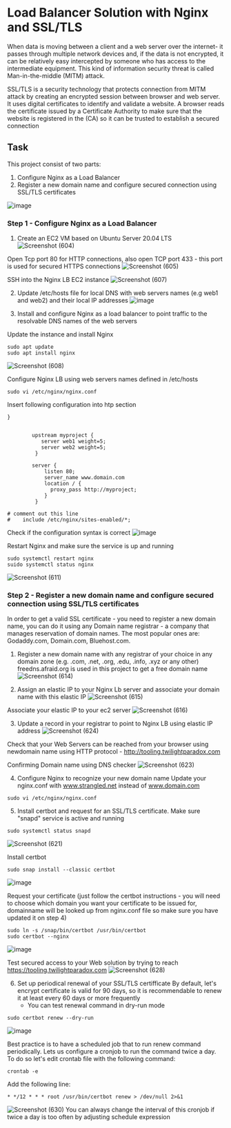 # Load Balancer Solution with Nginx and SSL/TLS
When data is moving between a client and a web server over the internet- it passes through multiple network devices and, if the data is not encrypted, it can be relatively easy intercepted by someone who has access to the intermediate equipment. This kind of information security threat is called Man-in-the-middle (MITM) attack.


SSL/TLS is a security technology that protects connection from MITM attack by creating an encrypted session between browser and web server. It uses digital certificates to identify and validate a website. A browser reads the certificate issued by a Certificate Authority to make sure that the website is registered in the (CA) so it can be trusted to establish a secured connection

## Task
This project consist of two parts:
1. Configure Nginx as a Load Balancer
2. Register a new domain name and configure secured connection using SSL/TLS certificates

![image](https://github.com/user-attachments/assets/69b5e97d-bc36-4529-8daa-178101ad2468)


### Step 1 - Configure Nginx as a Load Balancer
1. Create an EC2 VM based on Ubuntu Server 20.04 LTS
![Screenshot (604)](https://github.com/user-attachments/assets/8453905e-8329-4bb6-82a4-d4c3a9fad823)

Open Tcp port 80 for HTTP connections, also open TCP port 433 - this port is used for secured HTTPS connections
![Screenshot (605)](https://github.com/user-attachments/assets/758deb27-91c8-4f7f-bc2b-ceafeb705b9e)

SSH into the Nginx LB EC2 instance
![Screenshot (607)](https://github.com/user-attachments/assets/95188a55-7915-4e01-bd52-0381147caa45)

2. Update /etc/hosts file for local DNS with web servers names (e.g web1 and web2) and their local IP addresses
![image](https://github.com/user-attachments/assets/2e9d704b-52a1-4da4-80e2-85ccb1639f04)

3. Install and configure Nginx as a load balancer to point traffic to the resolvable DNS names of the web servers

Update the instance and install Nginx
```
sudo apt update
sudo apt install nginx
```
![Screenshot (608)](https://github.com/user-attachments/assets/0a2b220b-2ba6-4707-8896-4e27b07054ba)

Configure Nginx LB using web servers names defined in /etc/hosts
```
sudo vi /etc/nginx/nginx.conf
```
Insert following configuration into htp section
```
}


        upstream myproject {
           server web1 weight=5;
           server web2 weight=5;
         }

        server {
            listen 80;
            server_name www.domain.com
            location / {
              proxy_pass http://myproject;
            }
         }

# comment out this line
#    include /etc/nginx/sites-enabled/*;

```

Check if the configuration syntax is correct
![image](https://github.com/user-attachments/assets/f6fa841d-01e7-41dd-aff4-8f8e70794b49)


Restart Nginx and make sure the service is up and running
```
sudo systemctl restart nginx
suido systemctl status nginx
```
![Screenshot (611)](https://github.com/user-attachments/assets/cb949c65-f5d1-4d26-917d-b87f53b391ff)


### Step 2 - Register a new domain name and configure secured connection using SSL/TLS certificates

In order to get a valid SSL certificate - you need to register a new domain name, you can do it using any Domain name registrar - a company that manages reservation of domain names. The most popular ones are: Godaddy.com, Domain.com, Bluehost.com.

1. Register a new domain name with any registrar of your choice in any domain zone (e.g. .com, .net, .org, .edu, .info, .xyz or any other) freedns.afraid.org is used in this project to get a free domain name
![Screenshot (614)](https://github.com/user-attachments/assets/9e1f34e6-405d-4e10-809c-3059b125d046)

2. Assign an elastic IP to your Nginx Lb server and associate your domain name with this elastic IP
![Screenshot (615)](https://github.com/user-attachments/assets/f339effa-b1e4-4401-aeae-b4f41c5a21c6)

Associate your elastic IP to your ec2 server
![Screenshot (616)](https://github.com/user-attachments/assets/f56cd4a3-1b90-4d6d-b01f-765b4ae86064)

3. Update a record in your registrar to point to Nginx LB using elastic IP address
![Screenshot (624)](https://github.com/user-attachments/assets/f698dd5e-cbfd-46c6-8443-e149bb3de150)


Check that your Web Servers can be reached from your browser using newdomain name using HTTP protocol - http://tooling.twilightparadox.com

Confirming Domain name using DNS checker
![Screenshot (623)](https://github.com/user-attachments/assets/54c7788a-3a5f-49ab-86a4-16c5824e2111)



4. Configure Nginx to recognize your new domain name
Update your nginx.conf with www.strangled.net instead of www.domain.com
```
sudo vi /etc/nginx/nginx.conf
```

5. Install certbot and request for an SSL/TLS certificate. Make sure "snapd" service is active and running
```
sudo systemctl status snapd
```
![Screenshot (621)](https://github.com/user-attachments/assets/48b3c59f-e950-497a-a289-3d761ddc24cc)


Install certbot
```
sudo snap install --classic certbot
```
![image](https://github.com/user-attachments/assets/53a59773-5719-4080-ad49-148fe8d03015)

Request your certificate (just follow the certbot instructions - you will need to choose which domain you want your certificate to be issued for, domainname will be looked up from nginx.conf file so make sure you have updated it on step 4)
```
sudo ln -s /snap/bin/certbot /usr/bin/certbot
sudo certbot --nginx
```
![image](https://github.com/user-attachments/assets/ab3c1cdb-e46e-4600-9b2a-831d290e5c77)

Test secured access to your Web solution by trying to reach https://tooling.twilightparadox.com
![Screenshot (628)](https://github.com/user-attachments/assets/edf4f998-d6a4-4968-99c7-89ae3c3ca864)


6. Set up periodical renewal of your SSL/TLS certifficate
By default, let's encrypt certificate is valid for 90 days, so it is recommendable to renew it at least every 60 days or more frequently
   - You can test renewal command in dry-run mode
```
sudo certbot renew --dry-run
```
![image](https://github.com/user-attachments/assets/eb83683a-2860-468e-a1af-b21612e2ff22)

Best practice is to have a scheduled job that to run renew command periodically. Lets us configure a cronjob to run the command twice a day. To do so let's edit crontab file with the following command:
```
crontab -e
```
Add the following line:
```
* */12 * * * root /usr/bin/certbot renew > /dev/null 2>&1
```
![Screenshot (630)](https://github.com/user-attachments/assets/25c8f21b-5ec5-47a7-a159-04e586e24a42)
You can always change the interval of this cronjob if twice a day is too often by adjusting schedule expression
